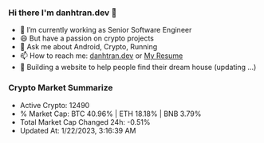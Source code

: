 ### Hi there I'm danhtran.dev 👋

- 🔭 I’m currently working as Senior Software Engineer
- 😄 But have a passion on crypto projects
- 💬 Ask me about Android, Crypto, Running 
- 📫 How to reach me: <a href="https://danhtran.dev" target="_blank">danhtran.dev</a> or <a href="Dan-Resume.pdf" target="_blank">My Resume</a>
- 🌱 Building a website to help people find their dream house (updating ...)

### Crypto Market Summarize
- Active Crypto: 12490
- % Market Cap: BTC 40.96% | ETH 18.18% | BNB 3.79%
- Total Market Cap Changed 24h: -0.51%
- Updated At: 1/22/2023, 3:16:39 AM
